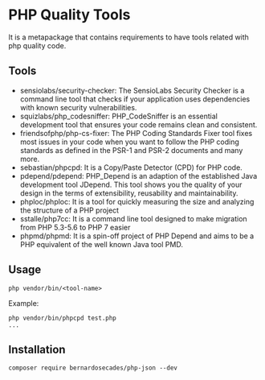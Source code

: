 # PHP Quality Tools

It is a metapackage that contains requirements to have tools related with php quality code.

## Tools

* sensiolabs/security-checker: The SensioLabs Security Checker is a command line tool that checks if your application uses dependencies with known security vulnerabilities.
* squizlabs/php_codesniffer: PHP_CodeSniffer is an essential development tool that ensures your code remains clean and consistent.
* friendsofphp/php-cs-fixer: The PHP Coding Standards Fixer tool fixes most issues in your code when you want to follow the PHP coding standards as defined in the PSR-1 and PSR-2 documents and many more.
* sebastian/phpcpd: It is a Copy/Paste Detector (CPD) for PHP code.
* pdepend/pdepend: PHP_Depend is an adaption of the established Java development tool JDepend. This tool shows you the quality of your design in the terms of extensibility, reusability and maintainability.
* phploc/phploc: It is a tool for quickly measuring the size and analyzing the structure of a PHP project
* sstalle/php7cc: It is a command line tool designed to make migration from PHP 5.3-5.6 to PHP 7 easier
* phpmd/phpmd: It is a spin-off project of PHP Depend and aims to be a PHP equivalent of the well known Java tool PMD.


## Usage

```
php vendor/bin/<tool-name>
```

Example:

```
php vendor/bin/phpcpd test.php
...

```

## Installation

```
composer require bernardosecades/php-json --dev
```
